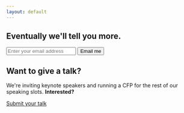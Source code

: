 ```yaml
---
layout: default
---
```


<section class="center white">
  <h1>Eventually we'll tell you more.</h1>
  <form action="https://formforge.io/f/IvPlxDuumNM" method="POST">
    <input type="text" name="email" id="email" placeholder="Enter your email address">
    <input type="submit" class="align-center" value="Email me">
  </form>

  <h2>Want to give a talk?</h2>
  <p>
    We're inviting keynote speakers and running a CFP for the rest of our
speaking slots. <strong>Interested?</strong>
  </p>
  <a class="button" href="/cfp">Submit your talk</a>
</section>
